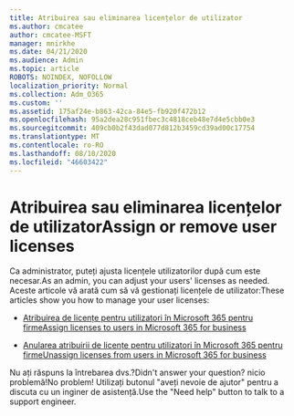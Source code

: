```yaml
---
title: Atribuirea sau eliminarea licențelor de utilizator
ms.author: cmcatee
author: cmcatee-MSFT
manager: mnirkhe
ms.date: 04/21/2020
ms.audience: Admin
ms.topic: article
ROBOTS: NOINDEX, NOFOLLOW
localization_priority: Normal
ms.collection: Adm_O365
ms.custom: ''
ms.assetid: 175af24e-b863-42ca-84e5-fb920f472b12
ms.openlocfilehash: 95a2dea28c951fbec3c4818ceb48e7d4e5cbb0e3
ms.sourcegitcommit: 409cb0b2f43dad077d812b3459cd39ad00c17754
ms.translationtype: MT
ms.contentlocale: ro-RO
ms.lasthandoff: 08/10/2020
ms.locfileid: "46603422"
---
```

# <a name="assign-or-remove-user-licenses"></a><span data-ttu-id="b1253-102">Atribuirea sau eliminarea licențelor de utilizator</span><span class="sxs-lookup"><span data-stu-id="b1253-102">Assign or remove user licenses</span></span>

<span data-ttu-id="b1253-103">Ca administrator, puteți ajusta licențele utilizatorilor după cum este necesar.</span><span class="sxs-lookup"><span data-stu-id="b1253-103">As an admin, you can adjust your users' licenses as needed.</span></span> <span data-ttu-id="b1253-104">Aceste articole vă arată cum să vă gestionați licențele de utilizator:</span><span class="sxs-lookup"><span data-stu-id="b1253-104">These articles show you how to manage your user licenses:</span></span>
  
- [<span data-ttu-id="b1253-105">Atribuirea de licențe pentru utilizatori în Microsoft 365 pentru firme</span><span class="sxs-lookup"><span data-stu-id="b1253-105">Assign licenses to users in Microsoft 365 for business</span></span>](https://docs.microsoft.com/azure/active-directory/fundamentals/license-users-groups?context=azure/active-directory/users-groups-roles/context/ugr-context)

- [<span data-ttu-id="b1253-106">Anularea atribuirii de licențe pentru utilizatori în Microsoft 365 pentru firme</span><span class="sxs-lookup"><span data-stu-id="b1253-106">Unassign licenses from users in Microsoft 365 for business</span></span>](https://docs.microsoft.com/azure/active-directory/fundamentals/license-users-groups?context=azure/active-directory/users-groups-roles/context/ugr-context#remove-a-license)

<span data-ttu-id="b1253-107">Nu ați răspuns la întrebarea dvs.?</span><span class="sxs-lookup"><span data-stu-id="b1253-107">Didn't answer your question?</span></span> <span data-ttu-id="b1253-108">nicio problemă!</span><span class="sxs-lookup"><span data-stu-id="b1253-108">No problem!</span></span> <span data-ttu-id="b1253-109">Utilizați butonul "aveți nevoie de ajutor" pentru a discuta cu un inginer de asistență.</span><span class="sxs-lookup"><span data-stu-id="b1253-109">Use the "Need help" button to talk to a support engineer.</span></span>